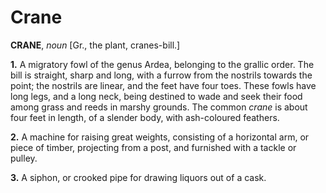 # Crane

**CRANE**, _noun_ \[Gr., the plant, cranes-bill.\]

**1.** A migratory fowl of the genus Ardea, belonging to the grallic order. The bill is straight, sharp and long, with a furrow from the nostrils towards the point; the nostrils are linear, and the feet have four toes. These fowls have long legs, and a long neck, being destined to wade and seek their food among grass and reeds in marshy grounds. The common _crane_ is about four feet in length, of a slender body, with ash-coloured feathers.

**2.** A machine for raising great weights, consisting of a horizontal arm, or piece of timber, projecting from a post, and furnished with a tackle or pulley.

**3.** A siphon, or crooked pipe for drawing liquors out of a cask.
